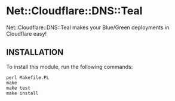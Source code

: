 # Net::Cloudflare::DNS::Teal

Net::Cloudflare::DNS::Teal makes your Blue/Green deployments in Cloudflare easy!

## INSTALLATION
To install this module, run the following commands:

```
perl Makefile.PL
make
make test
make install
```


